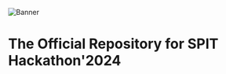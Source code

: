![Banner](https://github.com/techcsispit/techcsispit/assets/148130682/1543ec5a-6702-4b42-9c27-f462b25c3353)
# The Official Repository for SPIT Hackathon'2024
